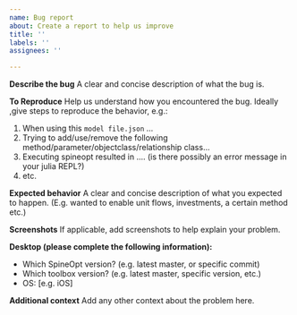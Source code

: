```yaml
---
name: Bug report
about: Create a report to help us improve
title: ''
labels: ''
assignees: ''

---
```


**Describe the bug**
A clear and concise description of what the bug is.

**To Reproduce**
Help us understand how you encountered the bug. Ideally ,give steps to reproduce the behavior, e.g.:
1. When using this `model file.json` ...
2. Trying to add/use/remove the following method/parameter/objectclass/relationship class...
3. Executing spineopt resulted in .... (is there possibly an error message in your julia REPL?)
4. etc.

**Expected behavior**
A clear and concise description of what you expected to happen. (E.g. wanted to enable unit flows, investments, a certain method etc.)

**Screenshots**
If applicable, add screenshots to help explain your problem.

**Desktop (please complete the following information):**
- Which SpineOpt version? (e.g. latest master, or specific commit)
- Which toolbox version? (e.g. latest master, specific version, etc.)
- OS: [e.g. iOS]

**Additional context**
Add any other context about the problem here.
